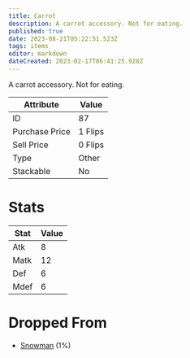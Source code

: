 ```yaml
---
title: Carrot
description: A carrot accessory. Not for eating.
published: true
date: 2023-08-21T05:22:51.523Z
tags: items
editor: markdown
dateCreated: 2023-02-17T06:41:25.928Z
---
```


A carrot accessory. Not for eating.

|Attribute|Value|
|-|-|
|ID|87|
|Purchase Price|1 Flips|
|Sell Price|0 Flips|
|Type|Other|
|Stackable|No|

# Stats
|Stat|Value|
|-|-|
|Atk|8|
|Matk|12|
|Def|6|
|Mdef|6|

# Dropped From
 * [Snowman](/monsters/snowman) (1%)
